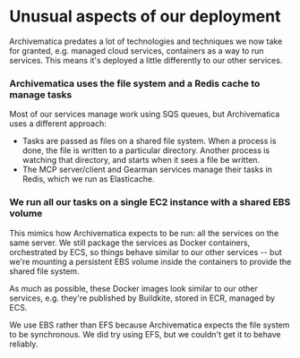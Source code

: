 # Unusual aspects of our deployment



Archivematica predates a lot of technologies and techniques we now take for granted, e.g. managed cloud services, containers as a way to run services. This means it's deployed a little differently to our other services.

### **Archivematica uses the file system and a Redis cache to manage tasks**

Most of our services manage work using SQS queues, but Archivematica uses a different approach:

* Tasks are passed as files on a shared file system. When a process is done, the file is written to a particular directory. Another process is watching that directory, and starts when it sees a file be written.
* The MCP server/client and Gearman services manage their tasks in Redis, which we run as Elasticache.

### **We run all our tasks on a single EC2 instance with a shared EBS volume**

This mimics how Archivematica expects to be run: all the services on the same server. We still package the services as Docker containers, orchestrated by ECS, so things behave similar to our other services -- but we're mounting a persistent EBS volume inside the containers to provide the shared file system.

As much as possible, these Docker images look similar to our other services, e.g. they're published by Buildkite, stored in ECR, managed by ECS.

We use EBS rather than EFS because Archivematica expects the file system to be synchronous. We did try using EFS, but we couldn't get it to behave reliably.
